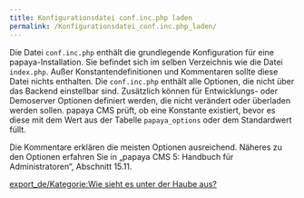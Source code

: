 ```yaml
---
title: Konfigurationsdatei conf.inc.php laden
permalink: /Konfigurationsdatei_conf.inc.php_laden/
---
```


Die Datei `conf.inc.php` enthält die grundlegende Konfiguration für eine papaya-Installation. Sie befindet sich im selben Verzeichnis wie die Datei `index.php`. Außer Konstantendefinitionen und Kommentaren sollte diese Datei nichts enthalten. Die `conf.inc.php` enthält alle Optionen, die nicht über das Backend einstellbar sind. Zusätzlich können für Entwicklungs- oder Demoserver Optionen definiert werden, die nicht verändert oder überladen werden sollen. papaya CMS prüft, ob eine Konstante existiert, bevor es diese mit dem Wert aus der Tabelle `papaya_options` oder dem Standardwert füllt.

Die Kommentare erklären die meisten Optionen ausreichend. Näheres zu den Optionen erfahren Sie in „papaya CMS 5: Handbuch für Administratoren“, Abschnitt 15.11.

[export_de/Kategorie:Wie sieht es unter der Haube aus?](export_de/Kategorie:Wie_sieht_es_unter_der_Haube_aus? )